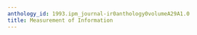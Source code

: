 ```yaml
---
anthology_id: 1993.ipm_journal-ir0anthology0volumeA29A1.0
title: Measurement of Information
---
```

